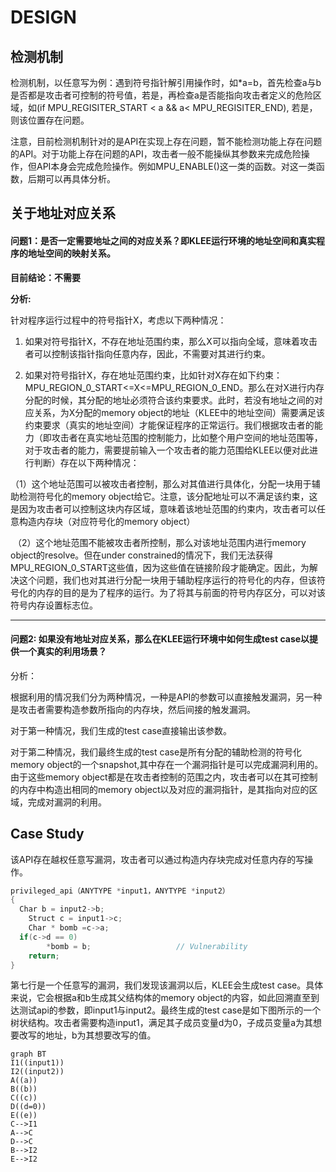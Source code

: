 # DESIGN

## 检测机制

检测机制，以任意写为例：遇到符号指针解引用操作时，如*a=b，首先检查a与b是否都是攻击者可控制的符号值，若是，再检查a是否能指向攻击者定义的危险区域，如(if MPU_REGISITER_START < a && a< MPU_REGISITER_END), 若是，则该位置存在问题。

注意，目前检测机制针对的是API在实现上存在问题，暂不能检测功能上存在问题的API。对于功能上存在问题的API，攻击者一般不能操纵其参数来完成危险操作，但API本身会完成危险操作。例如MPU_ENABLE()这一类的函数。对这一类函数，后期可以再具体分析。

## 关于地址对应关系

#### 问题1：是否一定需要地址之间的对应关系？即KLEE运行环境的地址空间和真实程序的地址空间的映射关系。

**目前结论：不需要**

**分析:**

针对程序运行过程中的符号指针X，考虑以下两种情况：

1. 如果对符号指针X，不存在地址范围约束，那么X可以指向全域，意味着攻击者可以控制该指针指向任意内存，因此，不需要对其进行约束。

2. 如果对符号指针X，存在地址范围约束，比如针对X存在如下约束：MPU_REGION_0_START<=X<=MPU_REGION_0_END。那么在对X进行内存分配的时候，其分配的地址必须符合该约束要求。此时，若没有地址之间的对应关系，为X分配的memory object的地址（KLEE中的地址空间）需要满足该约束要求（真实的地址空间）才能保证程序的正常运行。我们根据攻击者的能力（即攻击者在真实地址范围的控制能力，比如整个用户空间的地址范围等，对于攻击者的能力，需要提前输入一个攻击者的能力范围给KLEE以便对此进行判断）存在以下两种情况：

​    （1）这个地址范围可以被攻击者控制，那么对其值进行具体化，分配一块用于辅助检测符号化的memory object给它。注意，该分配地址可以不满足该约束，这是因为攻击者可以控制这块内存区域，意味着该地址范围的约束内，攻击者可以任意构造内存块（对应符号化的memory object）

​    （2）这个地址范围不能被攻击者所控制，那么对该地址范围内进行memory object的resolve。但在under constrained的情况下，我们无法获得MPU_REGION_0_START这些值，因为这些值在链接阶段才能确定。因此，为解决这个问题，我们也对其进行分配一块用于辅助程序运行的符号化的内存，但该符号化的内存的目的是为了程序的运行。为了将其与前面的符号内存区分，可以对该符号内存设置标志位。

---

#### 问题2: 如果没有地址对应关系，那么在KLEE运行环境中如何生成test case以提供一个真实的利用场景？

分析：

根据利用的情况我们分为两种情况，一种是API的参数可以直接触发漏洞，另一种是攻击者需要构造参数所指向的内存块，然后间接的触发漏洞。

对于第一种情况，我们生成的test case直接输出该参数。

对于第二种情况，我们最终生成的test case是所有分配的辅助检测的符号化memory object的一个snapshot,其中存在一个漏洞指针是可以完成漏洞利用的。由于这些memory object都是在攻击者控制的范围之内，攻击者可以在其可控制的内存中构造出相同的memory object以及对应的漏洞指针，是其指向对应的区域，完成对漏洞的利用。

## Case Study

该API存在越权任意写漏洞，攻击者可以通过构造内存块完成对任意内存的写操作。

```c
privileged_api（ANYTYPE *input1，ANYTYPE *input2）
{
  Char b = input2->b;
	Struct c = input1->c;
	Char * bomb =c->a;
  if(c->d == 0)
		*bomb = b;                   // Vulnerability 
	return;
}
```

第七行是一个任意写的漏洞，我们发现该漏洞以后，KLEE会生成test case。具体来说，它会根据a和b生成其父结构体的memory object的内容，如此回溯直至到达测试api的参数，即input1与input2。最终生成的test case是如下图所示的一个树状结构。攻击者需要构造input1，满足其子成员变量d为0，子成员变量a为其想要改写的地址，b为其想要改写的值。

```mermaid
graph BT
I1((input1))
I2((input2))
A((a))
B((b))
C((c))
D((d=0))
E((e))
C-->I1
A-->C
D-->C
B-->I2
E-->I2
```

